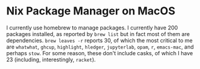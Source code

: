 # Nix Package Manager on MacOS

I currently use homebrew to manage packages. I currently have 200
packages installed, as reported by `brew list` but in fact most of
them are dependencies. `brew leaves -r` reports 30, of which the most
critical to me are `whatwhat`, `ghcup`, `highlight`, `hledger`,
`jupyterlab`, `opam`, `r`, `emacs-mac`, and perhaps `stow`. For some
reason, these don't include casks, of which I have 23 (including,
interestingly, `racket`). 






